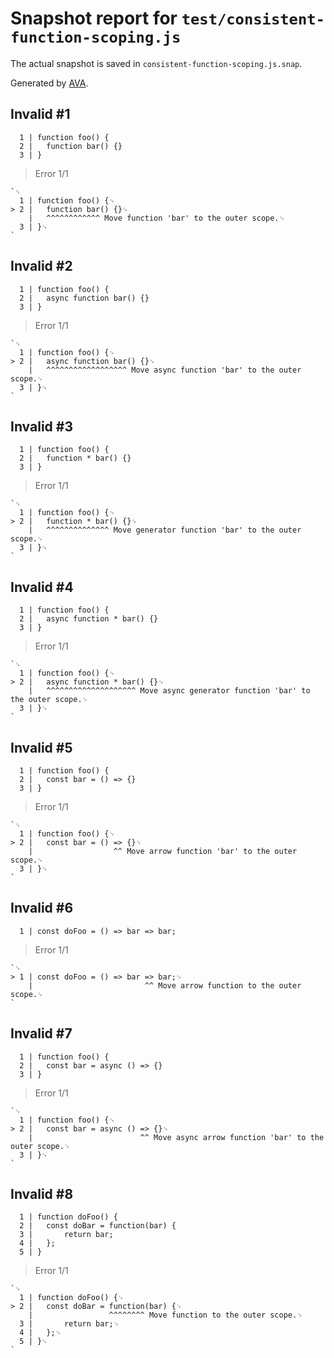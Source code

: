 # Snapshot report for `test/consistent-function-scoping.js`

The actual snapshot is saved in `consistent-function-scoping.js.snap`.

Generated by [AVA](https://avajs.dev).

## Invalid #1
      1 | function foo() {
      2 | 	function bar() {}
      3 | }

> Error 1/1

    `␊
      1 | function foo() {␊
    > 2 | 	function bar() {}␊
        | 	^^^^^^^^^^^^ Move function 'bar' to the outer scope.␊
      3 | }␊
    `

## Invalid #2
      1 | function foo() {
      2 | 	async function bar() {}
      3 | }

> Error 1/1

    `␊
      1 | function foo() {␊
    > 2 | 	async function bar() {}␊
        | 	^^^^^^^^^^^^^^^^^^ Move async function 'bar' to the outer scope.␊
      3 | }␊
    `

## Invalid #3
      1 | function foo() {
      2 | 	function * bar() {}
      3 | }

> Error 1/1

    `␊
      1 | function foo() {␊
    > 2 | 	function * bar() {}␊
        | 	^^^^^^^^^^^^^^ Move generator function 'bar' to the outer scope.␊
      3 | }␊
    `

## Invalid #4
      1 | function foo() {
      2 | 	async function * bar() {}
      3 | }

> Error 1/1

    `␊
      1 | function foo() {␊
    > 2 | 	async function * bar() {}␊
        | 	^^^^^^^^^^^^^^^^^^^^ Move async generator function 'bar' to the outer scope.␊
      3 | }␊
    `

## Invalid #5
      1 | function foo() {
      2 | 	const bar = () => {}
      3 | }

> Error 1/1

    `␊
      1 | function foo() {␊
    > 2 | 	const bar = () => {}␊
        | 	               ^^ Move arrow function 'bar' to the outer scope.␊
      3 | }␊
    `

## Invalid #6
      1 | const doFoo = () => bar => bar;

> Error 1/1

    `␊
    > 1 | const doFoo = () => bar => bar;␊
        |                         ^^ Move arrow function to the outer scope.␊
    `

## Invalid #7
      1 | function foo() {
      2 | 	const bar = async () => {}
      3 | }

> Error 1/1

    `␊
      1 | function foo() {␊
    > 2 | 	const bar = async () => {}␊
        | 	                     ^^ Move async arrow function 'bar' to the outer scope.␊
      3 | }␊
    `

## Invalid #8
      1 | function doFoo() {
      2 | 	const doBar = function(bar) {
      3 | 		return bar;
      4 | 	};
      5 | }

> Error 1/1

    `␊
      1 | function doFoo() {␊
    > 2 | 	const doBar = function(bar) {␊
        | 	              ^^^^^^^^ Move function to the outer scope.␊
      3 | 		return bar;␊
      4 | 	};␊
      5 | }␊
    `
